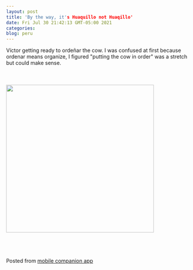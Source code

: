 ```yaml
---
layout: post
title: 'By the way, it's Huaquillo not Huaqillo'
date: Fri Jul 30 21:42:13 GMT-05:00 2021
categories: 
blog: peru
---
```

Víctor getting ready to ordeñar the cow. I was confused at first because ordenar means organize, I figured "putting the cow in order" was a stretch but could make sense.<br><br><br><br><img src="{{ '/assets/img/IMG_20210727_131329.jpg' | prepend: site.baseurl }}" width="400" /><br><br><br><br><br><span class="text-sm">Posted from <a href="https://github.com/serviceberry3/ghub_pgs_blog_pusher" class="text-green-500">mobile companion app</a></span>
